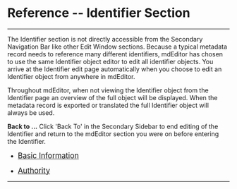 # Reference -- Identifier Section
---

The <span class="md-section">Identifier</span> section is not directly accessible from the <span class="md-window">Secondary Navigation Bar</span> like other <span class="md-window">Edit Window</span> sections.  Because a typical metadata record needs to reference many different identifiers, mdEditor has chosen to use the same <span class="md-panel">Identifier</span> object editor to edit all identifier objects.  You arrive at the <span class="md-section"> Identifier</span> edit page automatically when you choose to edit an <span class="md-panel"> Identifier</span> object from anywhere in mdEditor.   

 Throughout mdEditor, when not viewing the <span class="md-panel"> Identifier</span> object from the <span class="md-section">Identifier</span> page an overview of the full object will be displayed. When the metadata record is exported or translated the full <span class="md-panel">Identifier</span> object will always be used.  

<strong class="btn btn-primary btn-xs"> <i class="fa fa-arrow-left"> </i> Back to ...</strong> Click 'Back To' in the <span class="md-window">Secondary Sidebar</span> to end editing of the <span class="md-panel">Identifier</span> and return to the mdEditor section you were on before entering the <span class="md-section">Identifier</span>. 

 * [<span class="md-panel" style="font-size: larger">Basic Information</span>](basicInfo-panel.md)

 * [<span class="md-panel" style="font-size: larger">Authority </span>](authority-panel.md)

---